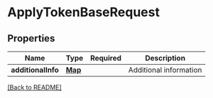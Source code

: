 # ApplyTokenBaseRequest
## Properties

| Name | Type | Required | Description |
| ------------- | ------------- | ------------- | ------------- |
| **additionalInfo** | [**Map**](AnyType.md) |  | Additional information |

[[Back to README]](../../../../README.md)
